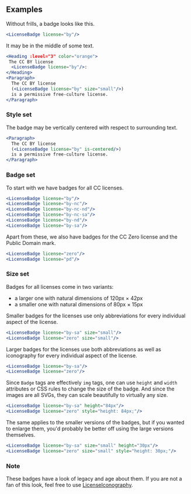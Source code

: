 ## Examples

Without frills, a badge looks like this.

```jsx { "props": { "className": "no-i18n" } }
<LicenseBadge license="by"/>
```

It may be in the middle of some text.

```jsx { "props": { "className": "no-i18n" } }
<Heading :level="3" color="orange">
 The CC BY license
  <LicenseBadge license="by"/>:
</Heading>
<Paragraph>
  The CC BY license
  (<LicenseBadge license="by" size="small"/>)
  is a permissive free-culture license.
</Paragraph>
```

### Style set

The badge may be vertically centered with respect to surrounding text.

```jsx { "props": { "className": "no-i18n" } }
<Paragraph>
  The CC BY license
  (<LicenseBadge license="by" is-centered/>)
  is a permissive free-culture license.
</Paragraph>
```

### Badge set

To start with we have badges for all CC licenses.

```jsx { "props": { "className": "no-i18n" } }
<LicenseBadge license="by"/>
<LicenseBadge license="by-nc"/>
<LicenseBadge license="by-nc-nd"/>
<LicenseBadge license="by-nc-sa"/>
<LicenseBadge license="by-nd"/>
<LicenseBadge license="by-sa"/>
```

Apart from these, we also have badges for the CC Zero license and the Public 
Domain mark.

```jsx { "props": { "className": "no-i18n" } }
<LicenseBadge license="zero"/>
<LicenseBadge license="pd"/>
```

### Size set

Badges for all licenses come in two variants:
- a larger one with natural dimensions of 120px &times; 42px
- a smaller one with natural dimensions of 80px &times; 15px

Smaller badges for the licenses use only abbreviations for every individual 
aspect of the license.

```jsx { "props": { "className": "no-i18n" } }
<LicenseBadge license="by-sa" size="small"/>
<LicenseBadge license="zero" size="small"/>
```

Larger badges for the licenses use both abbreviations as well as iconography for 
every individual aspect of the license.

```jsx { "props": { "className": "no-i18n" } }
<LicenseBadge license="by-sa"/>
<LicenseBadge license="zero"/>
```

Since `Badge` tags are effectively `img` tags, one can use `height` and `width`
attributes or CSS rules to change the size of the badge. And since the images 
are all SVGs, they can scale beautifully to virtually any size.

```jsx { "props": { "className": "no-i18n" } }
<LicenseBadge license="by-sa" height="84px"/>
<LicenseBadge license="zero" style="height: 84px;"/>
```

The same applies to the smaller versions of the badges, but if you wanted to
enlarge them, you'd probably be better off using the large versions themselves.

```jsx { "props": { "className": "no-i18n" } }
<LicenseBadge license="by-sa" size="small" height="30px"/>
<LicenseBadge license="zero" size="small" style="height: 30px;"/>
```

### Note

These badges have a look of legacy and age about them. If you are not a fan of
this look, feel free to use [LicenseIconography](#/Elements/LicenseIconography).
